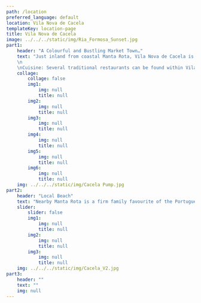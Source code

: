 ```yaml
---
path: /location
preferred_language: default
location: Vila Nova de Cacela
templateKey: location-page
title: Vila Nova de Cacela
image: ../../../static/img/Ria_Formosa_Sunset.jpg
part1: 
    header: "A Colourful and Bustling Market Town…"
    text: "Just inland from coastal Manta Rota, Vila Nova de Cacela is a compact Algarvian town offering all amenities and facilities. With a colourful morning market and a plentiful supply of local cafes and unfussy eateries, this is an authentic holiday base to enjoy and benefits further to being within touching distance of the beautiful sandy beaches at Manta Rota.!
    \n
    \nCuisine: Several traditional restaurants can be found within Vila Nova itself while a further selection can be found along the road into Manta Rota and at the beach too."
    collage:
        collage: false
        img1: 
            img: null
            title: null
        img2: 
            img: null
            title: null
        img3: 
            img: null
            title: null
        img4: 
            img: null
            title: null
        img5: 
            img: null
            title: null
        img6: 
            img: null
            title: null
    img: ../../../static/img/Cacela Pump.jpg
part2:
    header: "Local Beach"
    text: "Nearby Manta Rota is a firm family favourite of the Portuguese, offering Blue Flag standards, golden sands and a gently sloping shelf into the clear blue waters of the Atlantic."
    slider:
        slider: false
        img1: 
            img: null
            title: null
        img2: 
            img: null
            title: null
        img3: 
            img: null
            title: null
    img: ../../../static/img/Cacela_V2.jpg
part3:
    header: ""
    text: ""
    img: null
---
```

